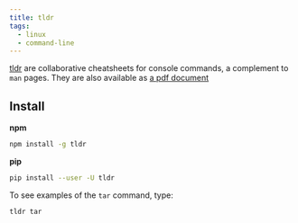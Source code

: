 ```yaml
---
title: tldr
tags:
  - linux
  - command-line
---
```


[tldr](https://github.com/tldr-pages/tldr) are collaborative cheatsheets for console commands, a complement to `man` pages. They are also available as [a pdf document](https://tldr.sh/assets/tldr-book.pdf)
## Install

**npm**
```sh
npm install -g tldr
```

**pip**
```sh
pip install --user -U tldr
```

To see examples of the `tar` command, type:

```sh
tldr tar
```

